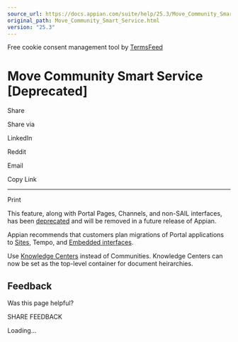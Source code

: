```yaml
---
source_url: https://docs.appian.com/suite/help/25.3/Move_Community_Smart_Service.html
original_path: Move_Community_Smart_Service.html
version: "25.3"
---
```


Free cookie consent management tool by [TermsFeed](https://www.termsfeed.com/)

# Move Community Smart Service \[Deprecated\]

Share

Share via

LinkedIn

Reddit

Email

Copy Link

* * *

Print

This feature, along with Portal Pages, Channels, and non-SAIL interfaces, has been [deprecated](Deprecated_Features.html) and will be removed in a future release of Appian.

Appian recommends that customers plan migrations of Portal applications to [Sites](Sites.html), Tempo, and [Embedded interfaces](Embedded_Interfaces.html).

Use [Knowledge Centers](Create_Knowledge_Center_Smart_Service.html) instead of Communities. Knowledge Centers can now be set as the top-level container for document heirarchies.

## Feedback

Was this page helpful?

SHARE FEEDBACK

Loading...